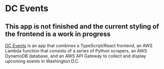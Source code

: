 # DC Events

## This app is not finished and the current styling of the frontend is a work in progress

[DC Events](https://master.d2rk265bz24uxf.amplifyapp.com/) is an app that combines a TypeScript/React frontend, an AWS Lambda function that consists of a series of Python scrapers, an AWS DynamoDB database, and an AWS API Gateway to collect and display upcoming events in Washington D.C.
